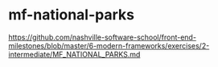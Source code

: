 # mf-national-parks
https://github.com/nashville-software-school/front-end-milestones/blob/master/6-modern-frameworks/exercises/2-intermediate/MF_NATIONAL_PARKS.md
